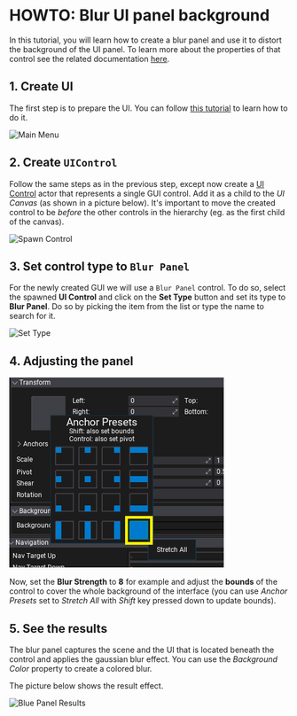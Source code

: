 # HOWTO: Blur UI panel background

In this tutorial, you will learn how to create a blur panel and use it to distort the background of the UI panel. To learn more about the properties of that control see the related documentation [here](../controls/blur-panel.md).

## 1. Create UI

The first step is to prepare the UI. You can follow [this tutorial](create-main-menu.md) to learn how to do it.

![Main Menu](media/main-menu-buttons.png)

## 2. Create `UIControl`

Follow the same steps as in the previous step, except now create a [UI Control](../control/index.md) actor that represents a single GUI control. Add it as a child to the *UI Canvas* (as shown in a picture below). It's important to move the created control to be *before* the other controls in the hierarchy (eg. as the first child of the canvas).

![Spawn Control](media/spawn-control.png)

## 3. Set control type to `Blur Panel`

For the newly created GUI we will use a `Blur Panel` control. To do so, select the spawned **UI Control** and click on the **Set Type** button and set its type to **Blur Panel**. Do so by picking the item from the list or type the name to search for it.

![Set Type](media/set-blur-panel.png)

## 4. Adjusting the panel

![UI Control Stretch All](media/ui-stretch-all.png)

Now, set the **Blur Strength** to **8** for example and adjust the **bounds** of the control to cover the whole background of the interface (you can use *Anchor Presets* set to *Stretch All* with *Shift* key pressed down to update bounds).

## 5. See the results

The blur panel captures the scene and the UI that is located beneath the control and applies the gaussian blur effect. You can use the *Background Color* property to create a colored blur.

The picture below shows the result effect.

![Blue Panel Results](media/blur-background-result.png)

